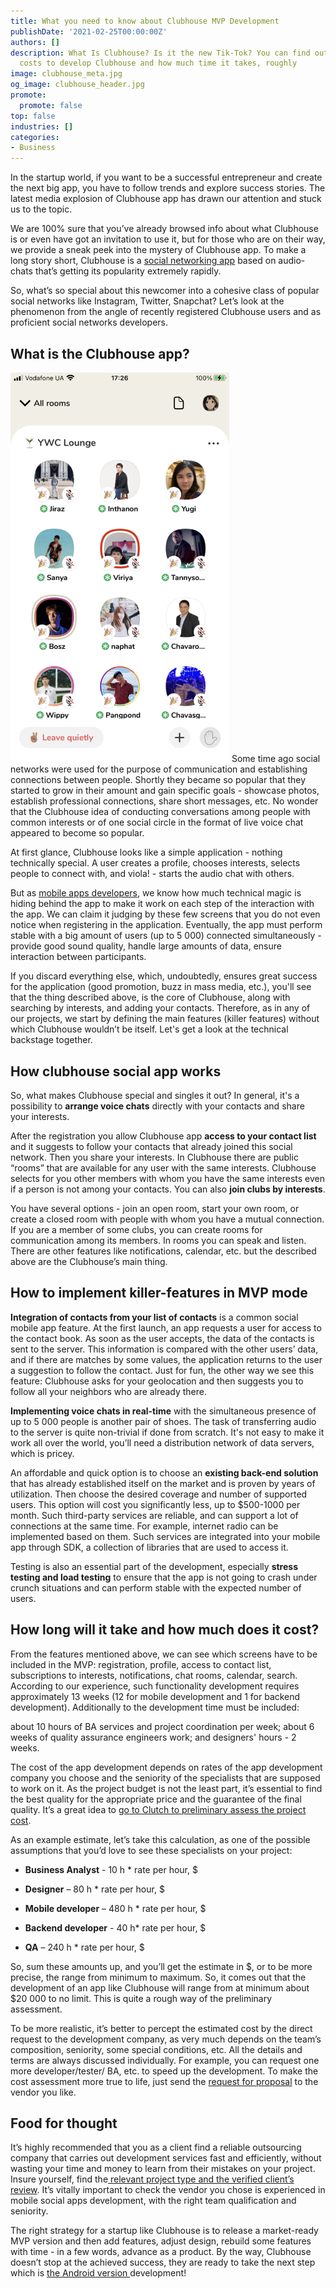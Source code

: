 ```yaml
---
title: What you need to know about Clubhouse MVP Development
publishDate: '2021-02-25T00:00:00Z'
authors: []
description: What Is Clubhouse? Is it the new Tik-Tok? You can find out how much it
  costs to develop Clubhouse and how much time it takes, roughly
image: clubhouse_meta.jpg
og_image: clubhouse_header.jpg
promote:
  promote: false
top: false
industries: []
categories:
- Business
---
```

<script type="application/ld+json">
{
 "@context": "https://schema.org",
 "@type": "Article",
 "author": "Anadea",
 "name": "What you need to know about Clubhouse MVP Development"
}
</script>
In the startup world, if you want to be a successful entrepreneur and create the next big app, you have to follow trends and explore success stories. The latest media explosion of Clubhouse app has drawn our attention and stuck us to the topic.

We are 100% sure that you’ve already browsed info about what Clubhouse is or even have got an invitation to use it, but for those who are on their way, we provide a sneak peek into the mystery of Clubhouse app. To make a long story short, Clubhouse is a <a href="https://anadea.info/solutions/social-media-app-development">social networking app</a> based on audio-chats that’s getting its popularity extremely rapidly. 

So, what’s so special about this newcomer into a cohesive class of popular social networks like Instagram, Twitter, Snapchat? Let’s look at the phenomenon from the angle of recently registered Clubhouse users and as proficient social networks developers.

## What is the Clubhouse app?

<img src="socila_app_interface.png" alt="Sicial App Interface" width='350' class="float-right">
Some time ago social networks were used for the purpose of communication and establishing connections between people. Shortly they became so popular that they started to grow in their amount and gain specific goals - showcase photos, establish professional connections, share short messages, etc. No wonder that the Clubhouse idea of conducting conversations among people with common interests or of one social circle in the format of live voice chat appeared to become so popular.

At first glance, Clubhouse looks like a simple application - nothing technically special. A user creates a profile, chooses interests, selects people to connect with, and viola! - starts the audio chat with others. 

But as <a href="https://anadea.info/services/mobile-development">mobile apps developers</a>, we know how much technical magic is hiding behind the app to make it work on each step of the interaction with the app. We can claim it judging by these few screens that you do not even notice when registering in the application. Eventually, the app must perform stable with a big amount of users (up to 5 000) connected simultaneously - provide good sound quality, handle large amounts of data, ensure interaction between participants. 

If you discard everything else, which, undoubtedly, ensures great success for the application (good promotion, buzz in mass media, etc.), you'll see that the thing described above, is the core of Clubhouse, along with searching by interests, and adding your contacts. Therefore, as in any of our projects, we start by defining the main features (killer features) without which Clubhouse wouldn’t be itself. Let's get a look at the technical backstage together.

## How clubhouse social app works

So, what makes Clubhouse special and singles it out? In general, it's a possibility to **arrange voice chats** directly with your contacts and share your interests.

After the registration you allow Clubhouse app **access to your contact list** and it suggests to follow your contacts that already joined this social network. Then you share your interests. In Clubhouse there are public “rooms” that are available for any user with the same interests. Clubhouse selects for you other members with whom you have the same interests even if a person is not among your contacts. You can also **join clubs by interests**.

You have several options - join an open room, start your own room, or create a closed room with people with whom you have a mutual connection. If you are a member of some clubs, you can create rooms for communication among its members. In rooms you can speak and listen. There are other features like notifications, calendar, etc. but the described above are the Clubhouse’s main thing.

## How to implement killer-features in MVP mode

**Integration of contacts from your list of contacts** is a common social mobile app feature. At the first launch, an app requests a user for access to the contact book. As soon as the user accepts, the data of the contacts is sent to the server. This information is compared with the other users’ data, and if there are matches by some values, the application returns to the user a suggestion to follow the contact. Just for fun, the other way we see this feature: Clubhouse asks for your geolocation and then suggests you to follow all your neighbors who are already there. 

**Implementing voice chats in real-time** with the simultaneous presence of up to 5 000 people is another pair of shoes. The task of transferring audio to the server is quite non-trivial if done from scratch. It's not easy to make it work all over the world, you’ll need a distribution network of data servers, which is pricey. 

An affordable and quick option is to choose an **existing back-end solution** that has already established itself on the market and is proven by years of utilization. Then choose the desired coverage and number of supported users. This option will cost you significantly less, up to $500-1000 per month. Such third-party services are reliable, and can support a lot of connections at the same time. For example, internet radio can be implemented based on them. Such services are integrated into your mobile app through SDK, a collection of libraries that are used to access it.

Testing is also an essential part of the development, especially **stress testing and load testing** to ensure that the app is not going to crash under crunch situations and can perform stable with the expected number of users.

## How long will it take and how much does it cost?

From the features mentioned above, we can see which screens have to be included in the MVP: registration, profile, access to contact list, subscriptions to interests, notifications, chat rooms, calendar, search. According to our experience, such functionality development requires approximately 13 weeks (12 for mobile development and 1 for backend development). Additionally to the development time must be included:

 about 10 hours of BA services and project coordination per week;
 about 6 weeks of quality assurance engineers work;
 and designers' hours - 2 weeks.

The cost of the app development depends on rates of the app development company you choose and the seniority of the specialists that are supposed to work on it. As the project budget is not the least part, it’s essential to find the best quality for the appropriate price and the guarantee of the final quality. It’s a great idea to <a href="https://clutch.co/profile/anadea">go to Clutch to preliminary assess the project cost</a>. 

As an example estimate, let’s take this calculation, as one of the possible assumptions that you’d love to see these specialists on your project: 

- **Business Analyst** - 10 h * rate per hour, $

- **Designer** – 80 h * rate per hour, $

- **Mobile developer** – 480 h * rate per hour, $

- **Backend developer** - 40 h* rate per hour, $

- **QA** – 240 h * rate per hour, $

So, sum these amounts up, and you’ll get the estimate in $, or to be more precise, the range from minimum to maximum. So, it comes out that the development of an app like Clubhouse will range from at minimum about $20 000 to no limit. This is quite a rough way of the preliminary assessment.

To be more realistic, it’s better to percept the estimated cost by the direct request to the development company, as very much depends on the team’s composition, seniority, some special conditions, etc. All the details and terms are always discussed individually. For example, you can request one more developer/tester/ BA, etc. to speed up the development. To make the cost assessment more true to life, just send the <a href="https://anadea.info/free-project-estimate"> request for proposal</a> to the vendor you like.

## Food for thought

It’s highly recommended that you as a client find a reliable outsourcing company that carries out development services fast and efficiently, without wasting your time and money to learn from their mistakes on your project. Insure yourself, find the<a href="https://clutch.co/profile/anadea#review-661251"> relevant project type and the verified client’s review</a>. It’s vitally important to check the vendor you chose is experienced in mobile social apps development, with the right team qualification and seniority. 

The right strategy for a startup like Clubhouse is to release a market-ready MVP version and then add features, adjust design, rebuild some features with time - in a few words, advance as a product. By the way, Clubhouse doesn’t stop at the achieved success, they are ready to take the next step which is <a href="https://www.cnbc.com/2021/02/23/clubhouse-hires-android-developer-work-on-android-app-has-begun.html" rel=“nofollow”>the Android version <a/>development! 

